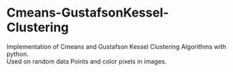 # Cmeans-GustafsonKessel-Clustering
Implementation of Cmeans and Gustafson Kessel Clustering Algorithms with python.</br>
Used on random data Points and color pixels in images.
